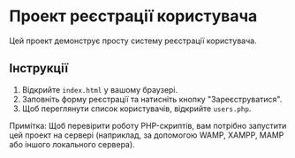 # Проект реєстрації користувача

Цей проект демонструє просту систему реєстрації користувача.

## Інструкції

1. Відкрийте `index.html` у вашому браузері.
2. Заповніть форму реєстрації та натисніть кнопку "Зареєструватися".
3. Щоб переглянути список користувачів, відкрийте `users.php`.

Примітка: Щоб перевірити роботу PHP-скриптів, вам потрібно запустити цей проект на сервері (наприклад, за допомогою WAMP, XAMPP, MAMP або іншого локального сервера).
